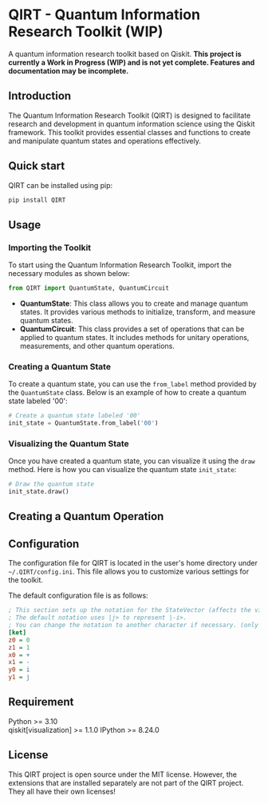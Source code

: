 # QIRT - Quantum Information Research Toolkit (WIP)

A quantum information research toolkit based on Qiskit. **This project is currently a Work in Progress (WIP) and is not yet complete. Features and documentation may be incomplete.**

## Introduction

The Quantum Information Research Toolkit (QIRT) is designed to facilitate research and development in quantum information science using the Qiskit framework. This toolkit provides essential classes and functions to create and manipulate quantum states and operations effectively.

## Quick start

QIRT can be installed using pip:

```bash
pip install QIRT
```

## Usage

### Importing the Toolkit

To start using the Quantum Information Research Toolkit, import the necessary modules as shown below:

```python
from QIRT import QuantumState, QuantumCircuit
```

- **QuantumState**: This class allows you to create and manage quantum states. It provides various methods to initialize, transform, and measure quantum states.
- **QuantumCircuit**: This class provides a set of operations that can be applied to quantum states. It includes methods for unitary operations, measurements, and other quantum operations.

### Creating a Quantum State

To create a quantum state, you can use the `from_label` method provided by the `QuantumState` class. Below is an example of how to create a quantum state labeled '00':

```python
# Create a quantum state labeled '00'
init_state = QuantumState.from_label('00')
```

### Visualizing the Quantum State

Once you have created a quantum state, you can visualize it using the `draw` method. Here is how you can visualize the quantum state `init_state`:

```python
# Draw the quantum state
init_state.draw()
```

## Creating a Quantum Operation

## Configuration

The configuration file for QIRT is located in the user's home directory under `~/.QIRT/config.ini`. This file allows you to customize various settings for the toolkit.

The default configuration file is as follows:

```ini
; This section sets up the notation for the StateVector (affects the visualization result and the constructor function from_label()).
; The default notation uses |j> to represent |-i>. 
; You can change the notation to another character if necessary. (only accepts single characters.)
[ket]
z0 = 0
z1 = 1
x0 = +
x1 = -
y0 = i
y1 = j
```

## Requirement

Python >= 3.10  
qiskit[visualization] >= 1.1.0
IPython >= 8.24.0

## License

This QIRT project is open source under the MIT license.
However, the extensions that are installed separately are not part of the QIRT project.
They all have their own licenses!

